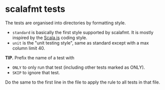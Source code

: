 # scalafmt tests

The tests are organised into directories by formatting style.

* `standard` is basically the first style supported by scalafmt. It is mostly
inspired by the
[Scala.js](https://github.com/scala-js/scala-js/blob/master/CODINGSTYLE.md)
coding style.
* `unit` is the "unit testing style", same as standard except with
  a max column limit 40.
  
**TIP.** Prefix the name of a test with

* `ONLY` to only run that test (including other tests marked as ONLY).
* `SKIP` to ignore that test.

Do the same to the first line in the file to apply the rule to all tests
in that file.
